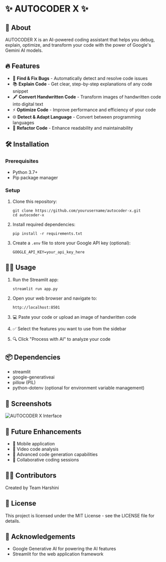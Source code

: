 # ✨ AUTOCODER X ✨

## 🚀 About
AUTOCODER X is an AI-powered coding assistant that helps you debug, explain, optimize, and transform your code with the power of Google's Gemini AI models.

## 🔥 Features
- 🐞 **Find & Fix Bugs** - Automatically detect and resolve code issues
- 📚 **Explain Code** - Get clear, step-by-step explanations of any code snippet
- 🖋️ **Convert Handwritten Code** - Transform images of handwritten code into digital text
- ⚡ **Optimize Code** - Improve performance and efficiency of your code
- 🌐 **Detect & Adapt Language** - Convert between programming languages
- 🔄 **Refactor Code** - Enhance readability and maintainability

## 🛠️ Installation

### Prerequisites
- Python 3.7+
- Pip package manager

### Setup
1. Clone this repository:
   ```
   git clone https://github.com/yourusername/autocoder-x.git
   cd autocoder-x
   ```

2. Install required dependencies:
   ```
   pip install -r requirements.txt
   ```

3. Create a `.env` file to store your Google API key (optional):
   ```
   GOOGLE_API_KEY=your_api_key_here
   ```

## 🏃‍♂️ Usage
1. Run the Streamlit app:
   ```
   streamlit run app.py
   ```

2. Open your web browser and navigate to:
   ```
   http://localhost:8501
   ```

3. 💻 Paste your code or upload an image of handwritten code
4. ✅ Select the features you want to use from the sidebar
5. 🔍 Click "Process with AI" to analyze your code

## 📦 Dependencies
- streamlit
- google-generativeai
- pillow (PIL)
- python-dotenv (optional for environment variable management)

## 🌟 Screenshots
![AUTOCODER X Interface](screenshot.png)

## 🔮 Future Enhancements
- 📱 Mobile application
- 🎥 Video code analysis
- 🧠 Advanced code generation capabilities
- 👥 Collaborative coding sessions

## 👩‍💻 Contributors
Created by Team Harshini

## 📄 License
This project is licensed under the MIT License - see the LICENSE file for details.

## 🙏 Acknowledgements
- Google Generative AI for powering the AI features
- Streamlit for the web application framework
